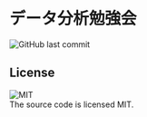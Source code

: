 # データ分析勉強会
![GitHub last commit](https://img.shields.io/github/last-commit/e4rll/2021dataSeminar)

## License
![MIT](https://img.shields.io/github/license/e4rll/2021dataSeminar) <br>
The source code is licensed MIT.

